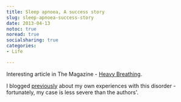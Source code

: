 ```yaml
---
title: Sleep apnoea, A success story
slug: sleep-apnoea-success-story
date: 2013-04-13
notoc: true
noread: true
socialsharing: true
categories: 
- Life

---
```

Interesting article in The Magazine - [Heavy Breathing](http://the-magazine.org/11/heavy-breathing).

I blogged [previously](http://www.williampickup.org/blog/sleep-apnoea-and-sonomed) about my own experiences with this disorder - fortunately, my case is less severe than the authors'.
